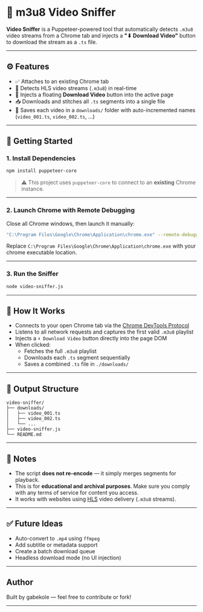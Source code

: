 # 🎯 m3u8 Video Sniffer

**Video Sniffer** is a Puppeteer-powered tool that automatically detects `.m3u8` video streams from a Chrome tab and injects a **"⬇ Download Video"** button to download the stream as a `.ts` file.

---

## ⚙️ Features

- ✅ Attaches to an existing Chrome tab
- 🔎 Detects HLS video streams (`.m3u8`) in real-time
- 🧲 Injects a floating **Download Video** button into the active page
- 📥 Downloads and stitches all `.ts` segments into a single file
- 💾 Saves each video in a `downloads/` folder with auto-incremented names (`video_001.ts`, `video_002.ts`, ...)

---

## 🚀 Getting Started

### 1. Install Dependencies

```bash
npm install puppeteer-core
```

> ⚠️ This project uses `puppeteer-core` to connect to an **existing** Chrome instance.

---

### 2. Launch Chrome with Remote Debugging

Close all Chrome windows, then launch it manually:

```bash
"C:\Program Files\Google\Chrome\Application\chrome.exe" --remote-debugging-port=9222"
```

Replace `C:\Program Files\Google\Chrome\Application\chrome.exe` with your chrome executable location.

---

### 3. Run the Sniffer

```bash
node video-sniffer.js
```

---

## 🧠 How It Works

- Connects to your open Chrome tab via the [Chrome DevTools Protocol](https://chromedevtools.dev/)
- Listens to all network requests and captures the first valid `.m3u8` playlist
- Injects a `⬇ Download Video` button directly into the page DOM
- When clicked:
  - Fetches the full `.m3u8` playlist
  - Downloads each `.ts` segment sequentially
  - Saves a combined `.ts` file in `./downloads/`

---

## 📁 Output Structure

```
video-sniffer/
├── downloads/
│   ├── video_001.ts
│   ├── video_002.ts
│   └── ...
├── video-sniffer.js
└── README.md
```

---

## 📌 Notes

- The script **does not re-encode** — it simply merges segments for playback.
- This is for **educational and archival purposes**. Make sure you comply with any terms of service for content you access.
- It works with websites using [HLS](https://developer.apple.com/streaming/) video delivery (`.m3u8` streams).

---

## ✅ Future Ideas

- Auto-convert to `.mp4` using `ffmpeg`
- Add subtitle or metadata support
- Create a batch download queue
- Headless download mode (no UI injection)

---

## Author

Built by gabekole — feel free to contribute or fork!

---
